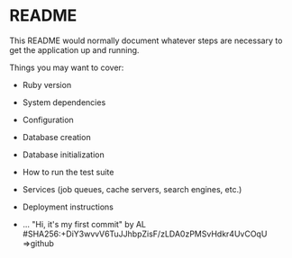 # README

This README would normally document whatever steps are necessary to get the
application up and running.

Things you may want to cover:

* Ruby version

* System dependencies

* Configuration

* Database creation

* Database initialization

* How to run the test suite

* Services (job queues, cache servers, search engines, etc.)

* Deployment instructions

* ...
"Hi, it's my first commit" by AL
#SHA256:+DiY3wvvV6TuJJhbpZisF/zLDA0zPMSvHdkr4UvCOqU =>github